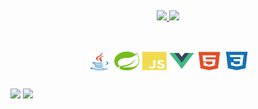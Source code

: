 ##

<div align="center">
  <a href="https://github.com/Joao-Gontijo">
    <img height="180" src="https://github-readme-stats.vercel.app/api?username=Joao-Gontijo&&include_all_commits=true&count_private=true&show_icons=true&theme=dark"/>
    <img height="180" src="https://github-readme-stats.vercel.app/api/top-langs/?username=Joao-Gontijo&layout=compact&langs_count=6&theme=dark"/>
  <a/>
</div>
  
##

<div align="center"><br> 
  <a href="https://www.java.com/">
    <img align="center" alt="Gontijo-Js" height="30" width="40" src="https://raw.githubusercontent.com/devicons/devicon/master/icons/java/java-original.svg"></a>
  <a  href="https://spring.io/">
    <img align="center" alt="Gontijo-Js" height="30" width="40" src="https://raw.githubusercontent.com/devicons/devicon/master/icons/spring/spring-original.svg"></a>
  <a href="https://www.javascript.com/">
    <img align="center" alt="Gontijo-Js" height="30" width="40" src="https://raw.githubusercontent.com/devicons/devicon/master/icons/javascript/javascript-plain.svg"></a>
  <a href="https://vuejs.org/">
    <img align="center" alt="Gontijo-Js" height="30" width="40" src="https://raw.githubusercontent.com/devicons/devicon/master/icons/vuejs/vuejs-original.svg"></a>
  <a href="https://developer.mozilla.org/pt-BR/docs/Web/HTML"
     ><img align="center" alt="Gontijo-Js" height="30" width="40" src="https://raw.githubusercontent.com/devicons/devicon/master/icons/html5/html5-plain.svg"></a>
  <a href="https://developer.mozilla.org/pt-BR/docs/Web/CSS">
    <img align="center" alt="Gontijo-Js" height="30" width="40" src="https://raw.githubusercontent.com/devicons/devicon/master/icons/css3/css3-plain.svg"></a>
</div>
 
##

<div>
  <a href="https://www.linkedin.com/in/jo%C3%A3o-victor-gontijo-a11492182/" target="_blank"><img height="20" src="https://img.shields.io/badge/-LinkedIn-%230077B5?style=for-the-badge&logo=linkedin&logoColor=white" target="_blank"/></a>
  <a href="https://www.instagram.com/jv.gontijo" target="_blank"><img height="20" src="https://img.shields.io/badge/-Instagram-purple?style=flat-square&logo=Instagram&logoColor=white" target="_blank"/></a>
</div>
